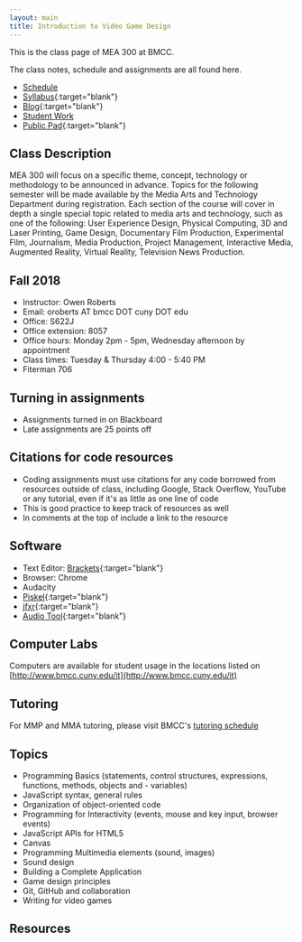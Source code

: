 ```yaml
---
layout: main
title: Introduction to Video Game Design
---
```


This is the class page of MEA 300 at BMCC.

The class notes, schedule and assignments are all found here.
- [Schedule](schedule.html)
- [Syllabus](
https://docs.google.com/document/d/1XAmwL6OhTdM7VMpzXP8DvaXdy_NN0mJm076YAr5lXdM/edit?usp=sharing
){:target="blank"}
- [Blog](https://medium.com/mea-300-game-design){:target="blank"}
- [Student Work](student_work/)
- [Public Pad](https://pad.riseup.net/p/mea300){:target="blank"}

<!-- - <a href="https://mea300.slack.com/" target="blank">Slack channel</a> -->

## Class Description
MEA 300 will focus on a specific theme, concept, technology or methodology to be announced in advance. Topics for the following semester will be made available by the Media Arts and Technology Department during registration. Each section of the course will cover in depth a single special topic related to media arts and technology, such as one of the following: User Experience Design, Physical Computing, 3D and Laser Printing, Game Design, Documentary Film Production, Experimental Film, Journalism, Media Production, Project Management, Interactive Media, Augmented Reality, Virtual Reality, Television News Production. 

## Fall 2018
- Instructor: Owen Roberts
- Email: oroberts AT bmcc DOT cuny  DOT edu
- Office: S622J
- Office extension: 8057
- Office hours: Monday 2pm - 5pm, Wednesday afternoon by appointment
- Class times: Tuesday & Thursday 4:00 - 5:40 PM
- Fiterman 706

## Turning in assignments
- Assignments turned in on Blackboard
- Late assignments are 25 points off

## Citations for code resources
- Coding assignments must use citations for any code borrowed from resources outside of class, including Google, Stack Overflow, YouTube or any tutorial, even if it's as little as one line of code
- This is good practice to keep track of resources as well
- In comments at the top of include a link to the resource


## Software
- Text Editor: [Brackets](http://brackets.io/){:target="blank"}
- Browser: Chrome
- Audacity
- [Piskel](https://www.piskelapp.com/){:target="blank"}
- [jfxr](https://jfxr.frozenfractal.com/){:target="blank"}
- [Audio Tool](https://www.audiotool.com/app){:target="blank"} 

## Computer Labs
Computers are available for student usage in the locations listed on [http://www.bmcc.cuny.edu/it](http://www.bmcc.cuny.edu/it)

## Tutoring
For MMP and MMA tutoring, please visit BMCC's [tutoring schedule](http://www.bmcc.cuny.edu/lrc/schedule.jsp)

## Topics
- Programming Basics (statements, control structures, expressions, functions, methods, objects and - variables)
- JavaScript syntax, general rules
- Organization of object-oriented code
- Programming for Interactivity (events, mouse and key input, browser events)
- JavaScript APIs for HTML5
- Canvas
- Programming Multimedia elements (sound, images)
- Sound design
- Building a Complete Application
- Game design principles
- Git, GitHub and collaboration
- Writing for video games

## Resources

